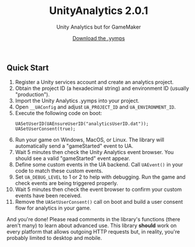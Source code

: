 <h1 align="center">UnityAnalytics 2.0.1</h1>

<p align="center">Unity Analytics but for GameMaker</p>

<p align="center"><a href="https://github.com/JujuAdams/UnityAnalytics/releases/">Download the .yymps</a></p>

&nbsp;

## Quick Start

 1. Register a Unity services account and create an analytics project.
 2. Obtain the project ID (a hexadecimal string) and environment ID (usually "production").
 3. Import the Unity Analytics .yymps into your project.
 4. Open `__UAConfig` and adjust `UA_PROJECT_ID` and `UA_ENVIRONMENT_ID`.
 5. Execute the following code on boot:
     ```gml
     UASetUserID(UAEnsureUserID("analyticsUserID.dat"));
     UASetUserConsent(true);
     ```
 6. Run your game on Windows, MacOS, or Linux. The library will automatically send a "gameStarted" event to UA.
 7. Wait 5 minutes then check the Unity Analytics event browser. You should see a valid "gameStarted" event appear.
 8. Define some custom events in the UA backend. Call `UAEvent()` in your code to match these custom events.
 9. Set `UA_DEBUG_LEVEL` to 1 or 2 to help with debugging. Run the game and check events are being triggered properly.
 9. Wait 5 minutes then check the event browser to confirm your custom events have been received.
10. Remove the `UASetUserConsent()` call on boot and build a user consent flow for analytics in your game.

And you're done! Please read comments in the library's functions (there aren't many) to learn about advanced use. This library **should** work on every platform that allows outgoing HTTP requests but, in reality, you're probably limited to desktop and mobile.
